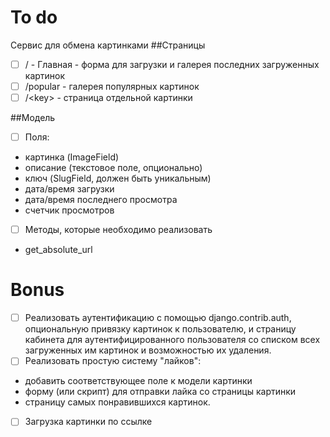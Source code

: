# To do

Сервис для обмена картинками
##Страницы
- [ ] / - Главная - форма для загрузки и галерея последних загруженных картинок
- [ ] /popular - галерея популярных картинок
- [ ] /\<key\> - страница отдельной картинки

##Модель
- [ ] Поля:
 - картинка (ImageField)
 - описание (текстовое поле, опционально)
 - ключ (SlugField, должен быть уникальным)
 - дата/время загрузки
 - дата/время последнего просмотра
 - счетчик просмотров
- [ ] Методы, которые необходимо реализовать
 - get_absolute_url



# Bonus

- [ ] Реализовать аутентификацию с помощью django.contrib.auth, опциональную привязку картинок к пользователю, и страницу кабинета для аутентифицированного пользователя со списком всех загруженных им картинок и возможностью их удаления.
- [ ] Реализовать простую систему "лайков":
 - добавить соответствующее поле к модели картинки
 - форму (или скрипт) для отправки лайка со страницы картинки
 - страницу самых понравившихся картинок.
- [ ] Загрузка картинки по ссылке
